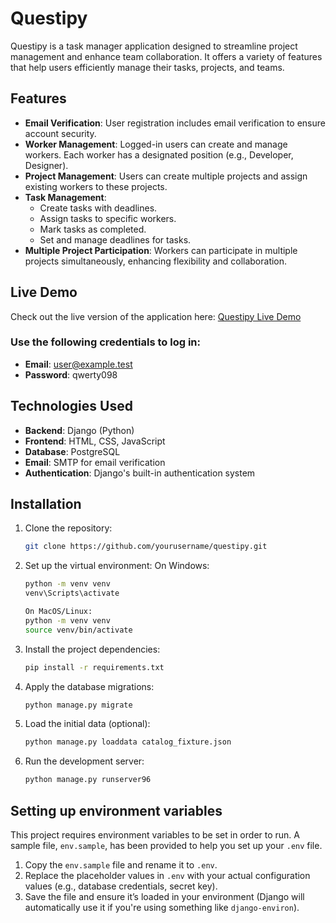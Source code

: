 # Questipy

Questipy is a task manager application designed to streamline project management and enhance team collaboration. It offers a variety of features that help users efficiently manage their tasks, projects, and teams.

## Features

- **Email Verification**: User registration includes email verification to ensure account security.
- **Worker Management**: Logged-in users can create and manage workers. Each worker has a designated position (e.g., Developer, Designer).
- **Project Management**: Users can create multiple projects and assign existing workers to these projects.
- **Task Management**: 
  - Create tasks with deadlines.
  - Assign tasks to specific workers.
  - Mark tasks as completed.
  - Set and manage deadlines for tasks.
- **Multiple Project Participation**: Workers can participate in multiple projects simultaneously, enhancing flexibility and collaboration.

## Live Demo

Check out the live version of the application here: [Questipy Live Demo](https://questipy.onrender.com)  

### Use the following credentials to log in:
- **Email**: user@example.test
- **Password**: qwerty098


## Technologies Used

- **Backend**: Django (Python)
- **Frontend**: HTML, CSS, JavaScript 
- **Database**: PostgreSQL 
- **Email**: SMTP for email verification
- **Authentication**: Django's built-in authentication system

## Installation

1. Clone the repository:
   ```bash
   git clone https://github.com/yourusername/questipy.git
   
2. Set up the virtual environment: On Windows:
    ```bash
    python -m venv venv
    venv\Scripts\activate

    On MacOS/Linux:
    python -m venv venv
    source venv/bin/activate

3. Install the project dependencies:
    ```bash
    pip install -r requirements.txt

4. Apply the database migrations:
    ```bash
    python manage.py migrate
   
5. Load the initial data (optional):
    ```bash
    python manage.py loaddata catalog_fixture.json
   
6. Run the development server:
    ```bash
    python manage.py runserver96
   
## Setting up environment variables

This project requires environment variables to be set in order to run. A sample file, `env.sample`, has been provided to help you set up your `.env` file.

1. Copy the `env.sample` file and rename it to `.env`.
2. Replace the placeholder values in `.env` with your actual configuration values (e.g., database credentials, secret key).
3. Save the file and ensure it’s loaded in your environment (Django will automatically use it if you're using something like `django-environ`).

